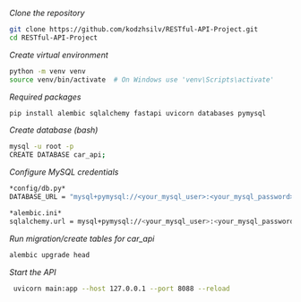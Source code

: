 *Clone the repository*
```bash
git clone https://github.com/kodzhsilv/RESTful-API-Project.git
cd RESTful-API-Project
```

 *Create virtual environment*
```bash
python -m venv venv
source venv/bin/activate  # On Windows use 'venv\Scripts\activate'
```

*Required packages*
```bash
pip install alembic sqlalchemy fastapi uvicorn databases pymysql
```

*Create database (bash)*
```bash
mysql -u root -p
CREATE DATABASE car_api;
```


*Configure MySQL credentials*
```bash
*config/db.py*
DATABASE_URL = "mysql+pymysql://<your_mysql_user>:<your_mysql_password>@localhost:3306/car_api"

*alembic.ini*
sqlalchemy.url = mysql+pymysql://<your_mysql_user>:<your_mysql_password>@localhost/car_api
```


*Run migration/create tables for car_api*
```bash
alembic upgrade head
```


*Start the API*
```bash
 uvicorn main:app --host 127.0.0.1 --port 8088 --reload
```
